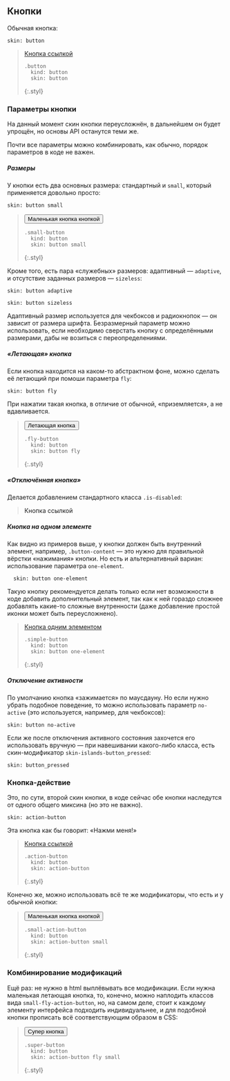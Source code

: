 ---
---

## Кнопки

Обычная кнопка:

    skin: button

> <a class="button" href="#x">
>     <span class="button-content">Кнопка ссылкой</span>
> </a>
>
>     .button
>       kind: button
>       skin: button
> {:.styl}

### Параметры кнопки

На данный момент скин кнопки переусложнён, в дальнейшем он будет упрощён, но основы API останутся теми же.

Почти все параметры можно комбинировать, как обычно, порядок параметров в коде не важен.

##### Размеры

У кнопки есть два основных размера: стандартный и `small`, который применяется довольно просто:

    skin: button small

> <div>
>     <button class="small-button" type="button">
>         <span class="button-content">Маленькая кнопка кнопкой</span>
>     </button>
> </div>
>
>     .small-button
>       kind: button
>       skin: button small
> {:.styl}

Кроме того, есть пара «служебных» размеров: адаптивный — `adaptive`, и отсутствие заданных размеров — `sizeless`:

    skin: button adaptive

    skin: button sizeless

Адаптивный размер используется для чекбоксов и радиокнопок — он зависит от размера шрифта. Безразмерный параметр можно использовать, если необходимо сверстать кнопку с определёнными размерами, дабы не возиться с переопределениями.

##### «Летающая» кнопка

Если кнопка находится на каком-то абстрактном фоне, можно сделать её летающий при помоши параметра `fly`:

    skin: button fly

При нажатии такая кнопка, в отличие от обычной, «приземляется», а не вдавливается.

> <div>
>     <button class="fly-button" type="button">
>         <span class="button-content">Летающая кнопка</span>
>     </button>
> </div>
>
>     .fly-button
>       kind: button
>       skin: button fly
> {:.styl}

##### «Отключённая кнопка»

Делается добавлением стандартного класса `.is-disabled`:

> <div>
>     <a class="button is-disabled">
>         <span class="button-content">Кнопка ссылкой</span>
>     </a>
> </div>

##### Кнопка на одном элементе

Как видно из примеров выше, у кнопки должен быть внутренний элемент, например, `.button-content` — это нужно для правильной вёрстки «нажимания» кнопки. Но есть и альтернативный вариан: использование параметра `one-element`.

      skin: button one-element

Такую кнопку рекомендуется делать только если нет возможности в коде добавить дополнительный элемент, так как к ней гораздо сложнее добавлять какие-то сложные внутренности (даже добавление простой иконки может быть переусложнено).

> <a class="simple-button" href="#x">Кнопка одним элементом</a>
>
>     .simple-button
>       kind: button
>       skin: button one-element
> {:.styl}

##### Отключение активности

По умолчанию кнопка «зажимается» по маусдауну. Но если нужно убрать подобное поведение, то можно использовать параметр `no-active` (это используется, например, для чекбоксов):

    skin: button no-active

Если же после отключения активного состояния захочется его использовать вручную — при навешивании какого-либо класса, есть скин-модификатор `skin-islands-button_pressed`:

    skin: button_pressed

### Кнопка-действие

Это, по сути, второй скин кнопки, в коде сейчас обе кнопки наследутся от одного общего миксина (но это не важно).

    skin: action-button

Эта кнопка как бы говорит: «Нажми меня!»

> <a class="action-button" href="#x">
>   <span class="button-content">Кнопка ссылкой</span>
> </a>
>
>     .action-button
>       kind: button
>       skin: action-button
> {:.styl}

Конечно же, можно использовать всё те же модификаторы, что есть и у обычной кнопки:

> <div>
>     <button class="small-action-button" type="button">
>         <span class="button-content">Маленькая кнопка кнопкой</span>
>     </button>
> </div>
>
>     .small-action-button
>       kind: button
>       skin: action-button small
> {:.styl}

### Комбинирование модификаций

Ещё раз: не нужно в html выплёвывать все модификации. Если нужна маленькая летающая кнопка, то, конечно, можно наплодить классов вида `small-fly-action-button`, но, на самом деле, стоит к каждому элементу интерфейса подходить индивидуальнее, и для подобной кнопки прописать всё соответствующим образом в CSS:

> <div>
>     <button class="super-button" type="button">
>         <span class="button-content">Супер кнопка</span>
>     </button>
> </div>
>
>     .super-button
>       kind: button
>       skin: action-button fly small
> {:.styl}
